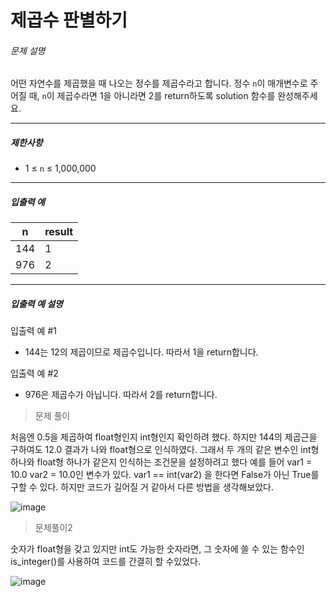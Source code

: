 # 제곱수 판별하기



###### 문제 설명

어떤 자연수를 제곱했을 때 나오는 정수를 제곱수라고 합니다. 정수 `n`이 매개변수로 주어질 때, `n`이 제곱수라면 1을 아니라면 2를 return하도록 solution 함수를 완성해주세요.

---

##### 제한사항

- 1 ≤ `n` ≤ 1,000,000

---

##### 입출력 예

| n   | result |
| --- | ------ |
| 144 | 1      |
| 976 | 2      |

---

##### 입출력 예 설명

입출력 예 #1

- 144는 12의 제곱이므로 제곱수입니다. 따라서 1을 return합니다.

입출력 예 #2

- 976은 제곱수가 아닙니다. 따라서 2를 return합니다.



> 문제 풀이

처음엔 0.5을 제곱하여 float형인지 int형인지 확인하려 했다. 하지만 144의 제곱근을 구하여도 12.0 결과가 나와 float형으로 인식하였다. 그래서 두 개의 같은 변수인 int형 하나와 float형 하나가 같은지 인식하는 조건문을 설정하려고 했다 예를 들어 var1 = 10.0  var2  = 10.0인 변수가 있다. var1 == int(var2) 을 한다면 False가 아닌 True를 구할 수 있다. 하지만 코드가 길어질 거 같아서 다른 방법을 생각해보았다.

![image](https://user-images.githubusercontent.com/116260619/215682337-18aa2c65-04fe-40ae-9944-2400e9913e28.png)

> 문제풀이2

숫자가 float형을 갖고 있지만 int도 가능한 숫자라면,  그 숫자에 쓸 수 있는 함수인 is_integer()를 사용하여 코드를 간결히 할 수있었다.

![image](https://user-images.githubusercontent.com/116260619/215684751-c73866bc-471d-47bc-897b-f52a983d0742.png)
